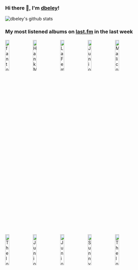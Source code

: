 ### Hi there 👋, I'm [dbeley](https://dbeley.ovh/en)!

![dbeley's github stats](https://github-readme-stats.vercel.app/api?username=dbeley)

### My most listened albums on [last.fm](https://www.last.fm/user/d_beley) in the last week

[<img src='https://lastfm.freetls.fastly.net/i/u/300x300/75883b157b66a8e6ed5f1c39dec07113.png' width='16%' height='16%' alt='fantomes - ITS OK'>](https://www.last.fm/music/fantomes/it%2527s%2bok)&nbsp;
[<img src='https://lastfm.freetls.fastly.net/i/u/300x300/82a36b6b00d8f4b32e85abb65cfd57d9.png' width='16%' height='16%' alt='Hank Mobley - No Room for Squares'>](https://www.last.fm/music/hank%2bmobley/no%2broom%2bfor%2bsquares)&nbsp;
[<img src='https://lastfm.freetls.fastly.net/i/u/300x300/c6aeae749ae98f7672c82bb14a863f9d.jpg' width='16%' height='16%' alt='La Femme - Paradigmes'>](https://www.last.fm/music/la%2bfemme/paradigmes)&nbsp;
[<img src='https://lastfm.freetls.fastly.net/i/u/300x300/58f40cd9f451eaf7effc31ad5676438e.jpg' width='16%' height='16%' alt='Juniore - Ouh Là Là'>](https://www.last.fm/music/juniore/ouh%2bl%25c3%25a0%2bl%25c3%25a0)&nbsp;
[<img src='https://lastfm.freetls.fastly.net/i/u/300x300/ead7dc4df10648389405ee97b0319128.jpg' width='16%' height='16%' alt='Malicorne - Almanach'>](https://www.last.fm/music/malicorne/almanach)&nbsp;
<br>
[<img src='https://lastfm.freetls.fastly.net/i/u/300x300/3d2bd962aa49c7dcde40b2cee0475c48.jpg' width='16%' height='16%' alt='Thelonious Monk - Solo Monk'>](https://www.last.fm/music/thelonious%2bmonk/solo%2bmonk)&nbsp;
[<img src='https://lastfm.freetls.fastly.net/i/u/300x300/9cf617dc0085d9e3f305962d42e4e137.jpg' width='16%' height='16%' alt='Juniore - Juniore'>](https://www.last.fm/music/juniore/juniore)&nbsp;
[<img src='https://lastfm.freetls.fastly.net/i/u/300x300/e28c543f0a75d3fc5c28191648abad31.jpg' width='16%' height='16%' alt='Juniore - Un, Deux, Trois'>](https://www.last.fm/music/juniore/un%252c%2bdeux%252c%2btrois)&nbsp;
[<img src='https://lastfm.freetls.fastly.net/i/u/300x300/8f8dcceeb6634154b80e708c77fa88a0.png' width='16%' height='16%' alt='Sunny Day Real Estate - The Rising Tide'>](https://www.last.fm/music/sunny%2bday%2breal%2bestate/the%2brising%2btide)&nbsp;
[<img src='https://lastfm.freetls.fastly.net/i/u/300x300/426f30c044cf4179aec9c2dbdce04c18.jpg' width='16%' height='16%' alt='Thelonious Monk - Monk.'>](https://www.last.fm/music/thelonious%2bmonk/monk.)&nbsp;
<br>
